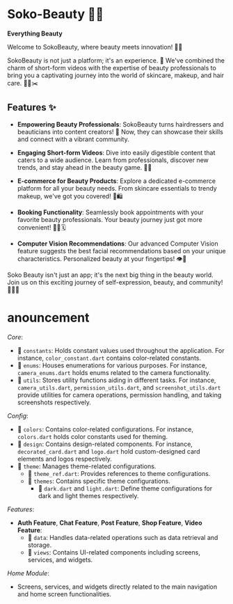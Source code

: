 # Soko-Beauty 💄✨

**Everything Beauty**

Welcome to SokoBeauty, where beauty meets innovation! 💅🌟

SokoBeauty is not just a platform; it's an experience. 🚀 We've combined the charm of short-form videos with the expertise of beauty professionals to bring you a captivating journey into the world of skincare, makeup, and hair care. 🎥💄✂️

## Features ✨

- **Empowering Beauty Professionals**: SokoBeauty turns hairdressers and beauticians into content creators! 🌟 Now, they can showcase their skills and connect with a vibrant community.

- **Engaging Short-form Videos**: Dive into easily digestible content that caters to a wide audience. Learn from professionals, discover new trends, and stay ahead in the beauty game. 📱💅

- **E-commerce for Beauty Products**: Explore a dedicated e-commerce platform for all your beauty needs. From skincare essentials to trendy makeup, we've got you covered! 💖🛍️

- **Booking Functionality**: Seamlessly book appointments with your favorite beauty professionals. Your beauty journey just got more convenient! 💇‍♀️🗓️

- **Computer Vision Recommendations**: Our advanced Computer Vision feature suggests the best facial recommendations based on your unique characteristics. Personalized beauty at your fingertips! 👁️💖

Soko Beauty isn't just an app; it's the next big thing in the beauty world. Join us on this exciting journey of self-expression, beauty, and community! 💃🌈✨

# anouncement

_Core_:

- 📁 `constants`: Holds constant values used throughout the application. For instance, `color_constant.dart` contains color-related constants.
- 📁 `enums`: Houses enumerations for various purposes. For instance, `camera_enums.dart` holds enums related to the camera functionality.
- 📁 `utils`: Stores utility functions aiding in different tasks. For instance, `camera_utils.dart`, `permission_utils.dart`, and `screenshot_utils.dart` provide utilities for camera operations, permission handling, and taking screenshots respectively.

_Config_:

- 📁 `colors`: Contains color-related configurations. For instance, `colors.dart` holds color constants used for theming.
- 📁 `design`: Contains design-related components. For instance, `decorated_card.dart` and `logo.dart` hold custom-designed card elements and logos respectively.
- 📁 `theme`: Manages theme-related configurations.
  - 📄 `theme_ref.dart`: Provides references to theme configurations.
  - 📁 `themes`: Contains specific theme configurations.
    - 📄 `dark.dart` and `light.dart`: Define theme configurations for dark and light themes respectively.

_Features_:

- **Auth Feature**, **Chat Feature**, **Post Feature**, **Shop Feature**, **Video Feature**:
  - 📁 `data`: Handles data-related operations such as data retrieval and storage.
  - 📁 `views`: Contains UI-related components including screens, services, and widgets.

_Home Module_:

- Screens, services, and widgets directly related to the main navigation and home screen functionalities.

